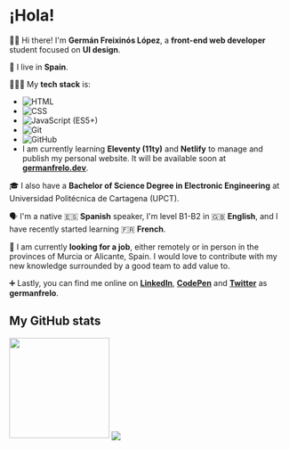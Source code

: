 # ¡Hola!

👋🏻 Hi there! I'm **Germán Freixinós López**, a **front-end web developer** student focused on **UI design**.

📍 I live in **Spain**.

👨🏻‍💻 My **tech stack** is:
* ![HTML](https://img.shields.io/badge/HTML-informational?style=flat-square&logo=html5&logoColor=white&color=e44d26)
* ![CSS](https://img.shields.io/badge/CSS-informational?style=flat-square&logo=css3&logoColor=white&color=264de4)
* ![JavaScript](https://img.shields.io/badge/JavaScript-informational?style=flat-square&logo=javascript&logoColor=black&color=f0db4f) (ES5+)
* ![Git](https://img.shields.io/badge/Git-informational?style=flat-square&logo=git&logoColor=white&color=f54d27)
* ![GitHub](https://img.shields.io/badge/GitHub-informational?style=flat-square&logo=github&logoColor=white&color=24292e)
* I am currently learning **Eleventy (11ty)** and **Netlify** to manage and publish my personal website. It will be available soon at **[germanfrelo.dev](https://germanfrelo.dev)**.

🎓 I also have a **Bachelor of Science Degree in Electronic Engineering** at Universidad Politécnica de Cartagena (UPCT).

🗣 I'm a native 🇪🇸 **Spanish** speaker, I'm level B1-B2 in 🇬🇧 **English**, and I have recently started learning 🇫🇷 **French**.

💼 I am currently **looking for a job**, either remotely or in person in the provinces of Murcia or Alicante, Spain. I would love to contribute with my new knowledge surrounded by a good team to add value to.

➕ Lastly, you can find me online on **[LinkedIn](https://linkedin.com/in/germanfrelo)**, **[CodePen](https://codepen.io/germanfrelo)** and **[Twitter](https://twitter.com/germanfrelo)** as **germanfrelo**.

## My GitHub stats

<img height="180em" src="https://github-readme-stats.vercel.app/api?username=germanfrelo&show_icons=true&hide_border=false&&count_private=true&include_all_commits=true" />

<img align="center" src="https://github-readme-stats.vercel.app/api/top-langs/?username=germanfrelo&theme=<THEME_NAME>" />
